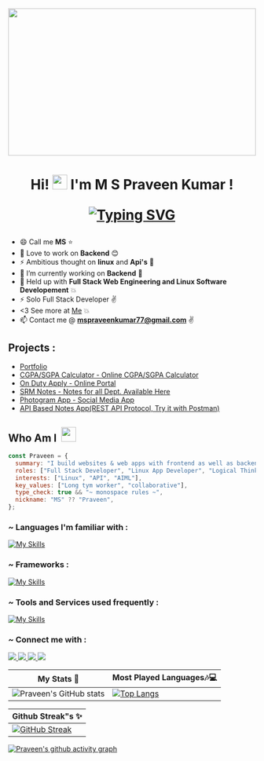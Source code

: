 #

<img src="welcome.gif" width="100%" height="300px">
<a align="center">
</a>
<h1 align="center"> Hi! <img  src="https://raw.githubusercontent.com/aemmadi/aemmadi/master/wave.gif" alt="chan" width="30px" height="30px"> I'm M S Praveen Kumar !

[![Typing SVG](<https://readme-typing-svg.herokuapp.com?font=Montserrat&color=%246333F5&vCenter=true&lines=A+Undergraduate+B.Tech+CSE+Student,;Studying+at+SRM+University(VDP).;A+Web+and+Backend+Developer.;I’ll+never+be+perfect,+but+I+can+be+better.>)](https://git.io/typing-svg)

</h1>

- 😄 Call me **MS** :star:
- 🔭 Love to work on **Backend** :blush:
- ⚡ Ambitious thought on **linux** and **Api's** :eyes:
- 🔭 I’m currently working on **Backend** :running:
- 🌱 Held up with **Full Stack Web Engineering and Linux Software Developement** :boom:
- ⚡ Solo Full Stack Developer :v:
- <3 See more at [Me](https://praveenms13.github.io/Portfolio/) :boom:
- 📫 Contact me @ **mspraveenkumar77@gmail.com** :v:
     
     
 ## Projects :

 - [Portfolio](https://praveen.selfmade.one/)
 - [CGPA/SGPA Calculator - Online CGPA/SGPA Calculator](https://mycgpa.selfmade.one/)
 - [On Duty Apply - Online Portal](https://srmod.selfmade.one/)
 - [SRM Notes - Notes for all Dept. Available Here](https://srmnotes.live)
 - [Photogram App - Social Media App](https://photogramapp.selfmade.one/)
 - [API Based Notes App(REST API Protocol, Try it with Postman)](https://apis.selfmade.one/api/about)
     

## Who Am I &nbsp;<img alt="" width="30" src="https://www.emoji.com/wp-content/uploads/filebase/3d%20icons/emoji-3d%20icons-glossy-3d-icons-%25F0%259F%2598%258E-%2509smiling-face-with-sunglasses-72dpi-forPersonalUseOnly.gif" />

```js
const Praveen = {
  summary: "I build websites & web apps with frontend as well as backend",
  roles: ["Full Stack Developer", "Linux App Developer", "Logical Thinking"],
  interests: ["Linux", "API", "AIML"],
  key_values: ["Long tym worker", "collaborative"],
  type_check: true && "~ 𝚖𝚘𝚗𝚘𝚜𝚙𝚊𝚌𝚎 𝚛𝚞𝚕𝚎𝚜 ~",
  nickname: "MS" ?? "Praveen",
};
```

<h3 align="left"> ~ Languages I'm familiar with :</h3>

[![My Skills](https://skillicons.dev/icons?i=c,cpp,python,html,css,javascript,php&theme=light)](https://skillicons.dev)

<h3 align="left"> ~ Frameworks :</h3>

[![My Skills](https://skillicons.dev/icons?i=bootstrap,tailwind,laravel&theme=light)](https://skillicons.dev)

<h3 align="left"> ~ Tools and Services used frequently :</h3>

[![My Skills](https://skillicons.dev/icons?i=linux,git,github,gitlab,vscode,idea,docker,kubernetes,arduino,mysql&perline=5&theme=light)](https://skillicons.dev)

<h3 align="left"> ~ Connect me with :</h3>

<p align="left">
  <a href="https://www.instagram.com/praveen.ms_13/" >
    <img src="https://skillicons.dev/icons?i=instagram" />
  </a>
  <a href="https://www.linkedin.com/in/m-s-praveen-kumar-9036671bb/">
    <img src="https://skillicons.dev/icons?i=linkedin" />
  </a>
  <a href="https://discord.com/channels/@me">
    <img src="https://skillicons.dev/icons?i=discord" />
  </a>
  <a href="https://stackoverflow.com/users/18029902/praveen-ms">
    <img src="https://skillicons.dev/icons?i=stackoverflow" />
  </a>
</p>

| My Stats :sparkling_heart:                                                                                               | Most Played Languages:notes::computer:                                                                                                                  |
| ------------------------------------------------------------------------------------------------------------------------ | ------------------------------------------------------------------------------------------------------------------------------------------------------- |
| ![Praveen's GitHub stats](https://github-readme-stats.vercel.app/api?username=Praveenms13&show_icons=true&theme=radical) | [![Top Langs](https://github-readme-stats.vercel.app/api/top-langs/?username=Praveenms13&layout=compact&theme=radical)](https://github.com/Praveenms13) |

| Github Streak"s :sparkles: 
| ------------------------------------------------------------------------------------------------------------------------------------ |
| [![GitHub Streak](https://github-readme-streak-stats.herokuapp.com/?user=Praveenms13&theme=radical)](https://github.com/Praveenms13) | 





[![Praveen's github activity graph](https://github-readme-activity-graph.cyclic.app/graph?username=Praveenms13&theme=tokyo-night)](https://github.com/ashutosh00710/github-readme-activity-graph)
